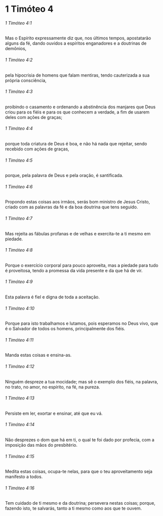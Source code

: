 # 1 Timóteo 4

###### 1 Timóteo 4:1

Mas o Espírito expressamente diz que, nos últimos tempos, apostatarão alguns da fé, dando ouvidos a espíritos enganadores e a doutrinas de demônios,

###### 1 Timóteo 4:2

pela hipocrisia de homens que falam mentiras, tendo cauterizada a sua própria consciência,

###### 1 Timóteo 4:3

proibindo o casamento e ordenando a abstinência dos manjares que Deus criou para os fiéis e para os que conhecem a verdade, a fim de usarem deles com ações de graças;

###### 1 Timóteo 4:4

porque toda criatura de Deus é boa, e não há nada que rejeitar, sendo recebido com ações de graças,

###### 1 Timóteo 4:5

porque, pela palavra de Deus e pela oração, é santificada.

###### 1 Timóteo 4:6

Propondo estas coisas aos irmãos, serás bom ministro de Jesus Cristo, criado com as palavras da fé e da boa doutrina que tens seguido.

###### 1 Timóteo 4:7

Mas rejeita as fábulas profanas e de velhas e exercita-te a ti mesmo em piedade.

###### 1 Timóteo 4:8

Porque o exercício corporal para pouco aproveita, mas a piedade para tudo é proveitosa, tendo a promessa da vida presente e da que há de vir.

###### 1 Timóteo 4:9

Esta palavra é fiel e digna de toda a aceitação.

###### 1 Timóteo 4:10

Porque para isto trabalhamos e lutamos, pois esperamos no Deus vivo, que é o Salvador de todos os homens, principalmente dos fiéis.

###### 1 Timóteo 4:11

Manda estas coisas e ensina-as.

###### 1 Timóteo 4:12

Ninguém despreze a tua mocidade; mas sê o exemplo dos fiéis, na palavra, no trato, no amor, no espírito, na fé, na pureza.

###### 1 Timóteo 4:13

Persiste em ler, exortar e ensinar, até que eu vá.

###### 1 Timóteo 4:14

Não desprezes o dom que há em ti, o qual te foi dado por profecia, com a imposição das mãos do presbitério.

###### 1 Timóteo 4:15

Medita estas coisas, ocupa-te nelas, para que o teu aproveitamento seja manifesto a todos.

###### 1 Timóteo 4:16

Tem cuidado de ti mesmo e da doutrina; persevera nestas coisas; porque, fazendo isto, te salvarás, tanto a ti mesmo como aos que te ouvem.

